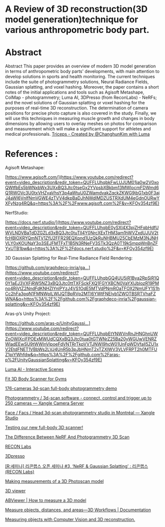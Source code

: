 
# A Review of 3D reconstruction(3D model generation)technique for various anthropometric body part.
# Abstract

Abstract
This paper provides an overview of modern 3D model generation in terms of anthropometric body parts' developments, with main attention to develop solutions in sports and health monitoring. The current techniques include the suite of photogrammetry solutions, Neural Radiance Fields, Gaussian splatting, and voxel hashing. Moreover, the paper contains a short notes of the initial applications and tools such as Agisoft Metashape, ColMap - photogrammetry; Luma AI, 3DPresso (from ReconLabs) - NeRFs; and the novel solutions of Gaussian splatting or voxel hashing for the purposes of real-time 3D reconstruction. The determination of camera positions for precise photo capture is also covered in the study. Finally, we will use this techniques in measuring muscle growth and changes in body dimensions by allowing users to overlay meshes on photos for comparison and measurement which will make a significant support for athletes and medical professionals.
[Triceps - Created by @ChanghunKim with Luma](https://lumalabs.ai/capture/8e4b3f53-1cd5-4f2f-836a-edac41affc77)

# References :

Agisoft Metashape:

[https://www.agisoft.com/](https://www.youtube.com/redirect?event=video_description&redir_token=QUFFLUhqbkFwLUJUM01ja0w2V0xoQWtfbEs5bWNxbWx3UXxBQ3Jtc0tseGx2YVpsbXBkbm13MWlocmFDWmd6Q1RWOVc3U0txVHZyaVhsY3p4aWtuU0ZWamdvakZqckZKWG9jbG1xb0F3ajJ4aWl6VnlfNmVGWE4zTVV4dkpBaDJhNWdlMDZUSTRXdUM4eGdnOURwYXFyNzg4RQ&q=https%3A%2F%2Fwww.agisoft.com%2F&v=KFOy354zf9E)

NerfStudio:

[https://docs.nerf.studio/](https://www.youtube.com/redirect?event=video_description&redir_token=QUFFLUhqbE0ySXI4X3pjZHFqbHdfUWVLNDVBaTdDZGZLd3xBQ3Jtc0tuTlI4Y0NrcXExTHM3am1hWVZxdUJUV2tfcHBlOXRYQmNTV1ZfU2FFR29EQXpnd1UzQkRuNHBMU25CbEMzM3NJNHVLY0xKOUNaY3o3SEJFMTFxT1B5N3RNeFV3STk3QzA0T19kSmppWnBnZFYxUTB1bw&q=https%3A%2F%2Fdocs.nerf.studio%2F&v=KFOy354zf9E)

3D Gaussian Splatting for Real-Time Radiance Field Rendering:

[https://github.com/graphdeco-inria/ga...](https://www.youtube.com/redirect?event=video_description&redir_token=QUFFLUhqbGQ4UU5iR1Bya2RpSjR1Q0Y1aEJ3VXFjRW5NZ3xBQ3Jtc0ttTXFSckFXQ1FGYXBCN0VaYXlJblozR19PMno4RjVtZ2NndFdKNHZIYnlPYzJ4VS1OdE5MTVdPNmROaTFOX2NmUFY1S1hCc2hFa3pqN1FMNWpILWlJQTBpRVp2MTl6YWtFNElyb1ZWOTBSRTVhaFZWNA&q=https%3A%2F%2Fgithub.com%2Fgraphdeco-inria%2Fgaussian-splatting&v=KFOy354zf9E)

Aras-p’s Unity Project:

[https://github.com/aras-p/UnityGaussi...](https://www.youtube.com/redirect?event=video_description&redir_token=QUFFLUhqbEtYNWVnRnJHNGhnUWZoOWlXcjFPOExMWUdCQXxBQ3Jtc0tua0tGTWNrZ25Ba20yWGUwVENRZWladEEwSU9tWWlnVlpoeFdVNTRrTkpVVTJNWl9hcW01UnFpWDVfall5ZU1xV2EtdFNET1VBbWs2LVJ4UnR5b3pJbHNmT2xTZXlWV3VLVFRPT2h0MTFUZ1piYWhfdw&q=https%3A%2F%2Fgithub.com%2Faras-p%2FUnityGaussianSplatting&v=KFOy354zf9E)

[Luma AI - Interactive Scenes](https://lumalabs.ai/interactive-scenes)

[Fit 3D Body Scanner for Gyms](https://www.youtube.com/watch?v=6O7OM94Nrqk)

[176-cameras 3d-scan full-body photogrammetry demo](https://youtu.be/M2wmyf28I5k?si=XdAMpjO4lFd77p_J)

[Photogrammetry / 3d-scan software - connect, control and trigger up to 250 cameras — Xangle Camera Server](https://xanglecs.com/photogrammetry)

[Face / Facs / Head 3d-scan photogrammetry studio in Montréal — Xangle Studio](https://xanglestudio.com/head-scan)

[Testing our new full-body 3D scanner!](https://youtu.be/TmAcBOn473Y?si=6OmOmkTi-bbKb7Tc)

[The Difference Between NeRF And Photogrammetry 3D Scan](https://www.youtube.com/watch?v=m9JyKQTxTY4)

[RECON Labs](https://en.reconlabs.ai/)

[3Dpresso](https://3dpresso.ai/)

[[R:세미나] 리콘랩스 오픈 세미나 #3, ‘NeRF & Gaussian Splatting’ : 리콘랩스(RECON Labs)](https://www.reconlabs.ai/blog/?q=YToyOntzOjEyOiJrZXl3b3JkX3R5cGUiO3M6MzoiYWxsIjtzOjQ6InBhZ2UiO2k6NTt9&bmode=view&idx=17059184&t=board)

[Making measurements of a 3D Photoscan model](https://www.agisoft.com/forum/index.php?topic=2864.0)

[3D viewer](https://www.agisoft.com/forum/index.php?topic=2134.0)

[ABViewer | How to measure a 3D model](https://kr.cadsofttools.com/products/abviewer/tutorials/how-to-measure-3d-models/)

[Measure objects, distances, and areas—3D Workflows | Documentation](https://doc.arcgis.com/en/3d/workflows/analysis/measuring-objects-distances-and-areas-in-3d.htm)

[Measuring objects with Computer Vision and 3D reconstruction.](https://eidos-ai.medium.com/measuring-objects-with-computer-vision-and-3d-reconstruction-fb91600cb237)